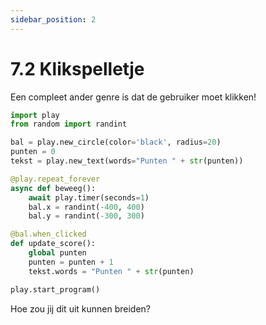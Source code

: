 ```yaml
---
sidebar_position: 2
---
```


# 7.2 Klikspelletje
Een compleet ander genre is dat de gebruiker moet klikken!

```python
import play
from random import randint

bal = play.new_circle(color='black', radius=20)
punten = 0
tekst = play.new_text(words="Punten " + str(punten))

@play.repeat_forever
async def beweeg():
    await play.timer(seconds=1)
    bal.x = randint(-400, 400)
    bal.y = randint(-300, 300)

@bal.when_clicked
def update_score():
    global punten 
    punten = punten + 1
    tekst.words = "Punten " + str(punten)

play.start_program()
```

Hoe zou jij dit uit kunnen breiden?







